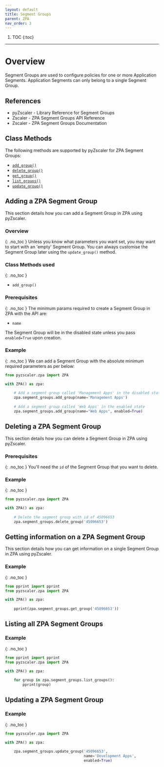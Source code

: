 ```yaml
---
layout: default 
title: Segment Groups
parent: ZPA 
nav_order: 3
---
```

1. TOC
{:toc}

---
# Overview

Segment Groups are used to configure policies for one or more Application Segments. Application Segments
can only belong to a single Segment Group.

## References
- pyZscaler - Library Reference for Segment Groups
- Zscaler - ZPA Segment Groups API Reference
- Zscaler - ZPA Segment Groups Documentation

## Class Methods
The following methods are supported by pyZscaler for ZPA Segment Groups:

- [`add_group()`](https://pyzscaler.readthedocs.io/en/latest/zs/zpa/segment_groups.html#pyzscaler.zpa.segment_groups.SegmentGroupsAPI.add_group)
- [`delete_group()`](https://pyzscaler.readthedocs.io/en/latest/zs/zpa/segment_groups.html#pyzscaler.zpa.segment_groups.SegmentGroupsAPI.delete_group)
- [`get_group()`](https://pyzscaler.readthedocs.io/en/latest/zs/zpa/segment_groups.html#pyzscaler.zpa.segment_groups.SegmentGroupsAPI.get_group)
- [`list_groups()`](https://pyzscaler.readthedocs.io/en/latest/zs/zpa/segment_groups.html#pyzscaler.zpa.segment_groups.SegmentGroupsAPI.list_groups)
- [`update_group()`](https://pyzscaler.readthedocs.io/en/latest/zs/zpa/segment_groups.html#pyzscaler.zpa.segment_groups.SegmentGroupsAPI.update_group)

## Adding a ZPA Segment Group
This section details how you can add a Segment Group in ZPA using pyZscaler.

### Overview
{: .no_toc }
Unless you know what parameters you want set, you may want to start with an 'empty' Segment Group. You can always
customise the Segment Group later using the `update_group()` method.

### Class Methods used
{: .no_toc }
- `add_group()`

### Prerequisites
{: .no_toc }
The minimum params required to create a Segment Group in ZPA with the API are:

 - `name`

The Segment Group will be in the disabled state unless you pass `enabled=True` upon creation.

### Example
{: .no_toc }
We can add a Segment Group with the absolute minimum required parameters as per below:

```python
from pyzscaler.zpa import ZPA

with ZPA() as zpa:
    
    # Add a segment group called 'Management Apps' in the disabled state
    zpa.segment_groups.add_group(name='Management Apps')
    
    # Add a segment group called 'Web Apps' in the enabled state
    zpa.segment_groups.add_group(name="Web Apps", enabled=True)
```


## Deleting a ZPA Segment Group
This section details how you can delete a Segment Group in ZPA using pyZscaler.

### Prerequisites
{: .no_toc }
You'll need the `id` of the Segment Group that you want to delete.

### Example
{: .no_toc }
```python
from pyzscaler.zpa import ZPA

with ZPA() as zpa:
    
    # Delete the segment group with id of 45096653
    zpa.segment_groups.delete_group('45096653')
```

## Getting information on a ZPA Segment Group
This section details how you can get information on a single Segment Group in ZPA using pyZscaler.

### Example
{: .no_toc }
```python
from pprint import pprint
from pyzscaler.zpa import ZPA

with ZPA() as zpa:
    
    pprint(zpa.segment_groups.get_group('45096653'))
```

## Listing all ZPA Segment Groups

### Example
{: .no_toc }
```python
from pprint import pprint
from pyzscaler.zpa import ZPA

with ZPA() as zpa:
    
    for group in zpa.segment_groups.list_groups():
        pprint(group)
```

## Updating a ZPA Segment Group

### Example
{: .no_toc }
```python
from pyzscaler.zpa import ZPA

with ZPA() as zpa:
    
    zpa.segment_groups.update_group('45096653',
                                    name='Development Apps',
                                    enabled=True)
```